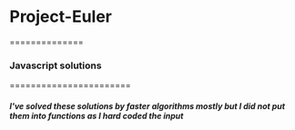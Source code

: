 # Project-Euler
==============

### Javascript solutions
=======================
##### I've solved these solutions by faster algorithms mostly but I did not put them into functions as I hard coded the input
